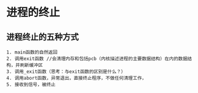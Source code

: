 # 进程的终止

## 进程终止的五种方式
    1. main函数的自然返回
    2. 调用exit函数 //会清理内存和包括pcb（内核描述进程的主要数据结构）在内的数据结构，并刷新缓冲区
    3. 调用_exit函数（思考：与exit函数的区别是什么？）
    4. 调用abort函数，异常退出，直接终止程序，不做任何清理工作，
    5. 接收到信号，被终止


